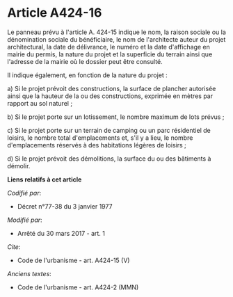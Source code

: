 # Article A424-16

Le panneau prévu à l'article A. 424-15 indique le nom, la raison sociale ou la dénomination sociale du bénéficiaire, le nom
de l'architecte auteur du projet architectural, la date de délivrance, le numéro et la date d'affichage en mairie du permis,
la nature du projet et la superficie du terrain ainsi que l'adresse de la mairie où le dossier peut être consulté. 

Il indique également, en fonction de la nature du projet : 

a) Si le projet prévoit des constructions, la surface de plancher autorisée ainsi que la hauteur de la ou des constructions,
exprimée en mètres par rapport au sol naturel ; 

b) Si le projet porte sur un lotissement, le nombre maximum de lots prévus ; 

c) Si le projet porte sur un terrain de camping ou un parc résidentiel de loisirs, le nombre total d'emplacements et, s'il y
a lieu, le nombre d'emplacements réservés à des habitations légères de loisirs ; 

d) Si le projet prévoit des démolitions, la surface du ou des bâtiments à démolir.

**Liens relatifs à cet article**

_Codifié par_:

  - Décret n°77-38 du 3 janvier 1977

_Modifié par_:

  - Arrêté du 30 mars 2017 - art. 1

_Cite_:

  - Code de l'urbanisme - art. A424-15 (V)

_Anciens textes_:

  - Code de l'urbanisme - art. A424-2 (MMN)
